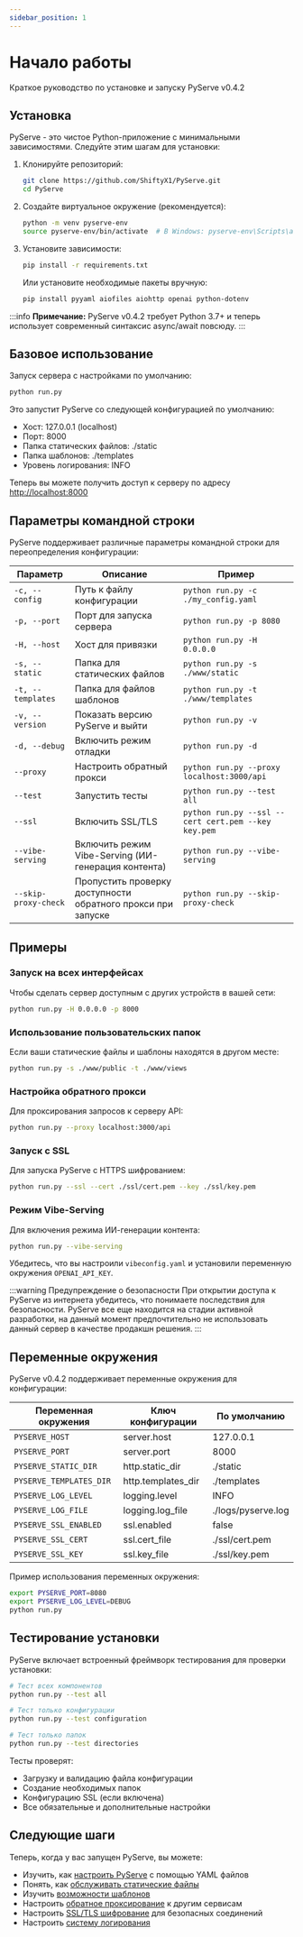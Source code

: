 ```yaml
---
sidebar_position: 1
---
```


# Начало работы

Краткое руководство по установке и запуску PyServe v0.4.2

## Установка

PyServe - это чистое Python-приложение с минимальными зависимостями. Следуйте этим шагам для установки:

1. Клонируйте репозиторий:
   ```bash
   git clone https://github.com/ShiftyX1/PyServe.git
   cd PyServe
   ```

2. Создайте виртуальное окружение (рекомендуется):
   ```bash
   python -m venv pyserve-env
   source pyserve-env/bin/activate  # В Windows: pyserve-env\Scripts\activate
   ```

3. Установите зависимости:
   ```bash
   pip install -r requirements.txt
   ```
   
   Или установите необходимые пакеты вручную:
   ```bash
   pip install pyyaml aiofiles aiohttp openai python-dotenv
   ```

:::info
**Примечание:** PyServe v0.4.2 требует Python 3.7+ и теперь использует современный синтаксис async/await повсюду.
:::

## Базовое использование

Запуск сервера с настройками по умолчанию:

```bash
python run.py
```

Это запустит PyServe со следующей конфигурацией по умолчанию:
- Хост: 127.0.0.1 (localhost)
- Порт: 8000
- Папка статических файлов: ./static
- Папка шаблонов: ./templates
- Уровень логирования: INFO

Теперь вы можете получить доступ к серверу по адресу [http://localhost:8000](http://localhost:8000)

## Параметры командной строки

PyServe поддерживает различные параметры командной строки для переопределения конфигурации:

| Параметр | Описание | Пример |
|----------|----------|--------|
| `-c, --config` | Путь к файлу конфигурации | `python run.py -c ./my_config.yaml` |
| `-p, --port` | Порт для запуска сервера | `python run.py -p 8080` |
| `-H, --host` | Хост для привязки | `python run.py -H 0.0.0.0` |
| `-s, --static` | Папка для статических файлов | `python run.py -s ./www/static` |
| `-t, --templates` | Папка для файлов шаблонов | `python run.py -t ./www/templates` |
| `-v, --version` | Показать версию PyServe и выйти | `python run.py -v` |
| `-d, --debug` | Включить режим отладки | `python run.py -d` |
| `--proxy` | Настроить обратный прокси | `python run.py --proxy localhost:3000/api` |
| `--test` | Запустить тесты | `python run.py --test all` |
| `--ssl` | Включить SSL/TLS | `python run.py --ssl --cert cert.pem --key key.pem` |
| `--vibe-serving` | Включить режим Vibe-Serving (ИИ-генерация контента) | `python run.py --vibe-serving` |
| `--skip-proxy-check` | Пропустить проверку доступности обратного прокси при запуске | `python run.py --skip-proxy-check` |

## Примеры

### Запуск на всех интерфейсах

Чтобы сделать сервер доступным с других устройств в вашей сети:
```bash
python run.py -H 0.0.0.0 -p 8000
```

### Использование пользовательских папок

Если ваши статические файлы и шаблоны находятся в другом месте:
```bash
python run.py -s ./www/public -t ./www/views
```

### Настройка обратного прокси

Для проксирования запросов к серверу API:
```bash
python run.py --proxy localhost:3000/api
```

### Запуск с SSL

Для запуска PyServe с HTTPS шифрованием:
```bash
python run.py --ssl --cert ./ssl/cert.pem --key ./ssl/key.pem
```

### Режим Vibe-Serving

Для включения режима ИИ-генерации контента:
```bash
python run.py --vibe-serving
```

Убедитесь, что вы настроили `vibeconfig.yaml` и установили переменную окружения `OPENAI_API_KEY`.

:::warning Предупреждение о безопасности
При открытии доступа к PyServe из интернета убедитесь, что понимаете последствия для безопасности. PyServe все еще находится на стадии активной разработки, на данный момент предпочтительно не использовать данный сервер в качестве продакшн решения.
:::

## Переменные окружения

PyServe v0.4.2 поддерживает переменные окружения для конфигурации:

| Переменная окружения | Ключ конфигурации | По умолчанию |
|---------------------|-------------------|--------------|
| `PYSERVE_HOST` | server.host | 127.0.0.1 |
| `PYSERVE_PORT` | server.port | 8000 |
| `PYSERVE_STATIC_DIR` | http.static_dir | ./static |
| `PYSERVE_TEMPLATES_DIR` | http.templates_dir | ./templates |
| `PYSERVE_LOG_LEVEL` | logging.level | INFO |
| `PYSERVE_LOG_FILE` | logging.log_file | ./logs/pyserve.log |
| `PYSERVE_SSL_ENABLED` | ssl.enabled | false |
| `PYSERVE_SSL_CERT` | ssl.cert_file | ./ssl/cert.pem |
| `PYSERVE_SSL_KEY` | ssl.key_file | ./ssl/key.pem |

Пример использования переменных окружения:
```bash
export PYSERVE_PORT=8080
export PYSERVE_LOG_LEVEL=DEBUG
python run.py
```

## Тестирование установки

PyServe включает встроенный фреймворк тестирования для проверки установки:

```bash
# Тест всех компонентов
python run.py --test all

# Тест только конфигурации
python run.py --test configuration

# Тест только папок
python run.py --test directories
```

Тесты проверят:
- Загрузку и валидацию файла конфигурации
- Создание необходимых папок
- Конфигурацию SSL (если включена)
- Все обязательные и дополнительные настройки

## Следующие шаги

Теперь, когда у вас запущен PyServe, вы можете:

- Изучить, как [настроить PyServe](configuration) с помощью YAML файлов
- Понять, как [обслуживать статические файлы](../core-features/static-files)
- Изучить [возможности шаблонов](../core-features/templates)
- Настроить [обратное проксирование](../core-features/reverse-proxy) к другим сервисам
- Настроить [SSL/TLS шифрование](../security-and-deployment/secure) для безопасных соединений
- Настроить [систему логирования](../development-and-monitoring/logging)
